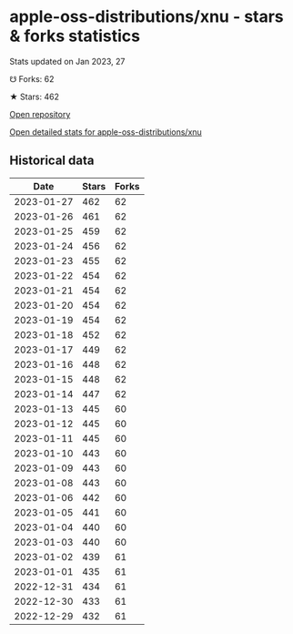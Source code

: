 # apple-oss-distributions/xnu - stars & forks statistics

Stats updated on Jan 2023, 27

☋ Forks: 62

★ Stars: 462

[Open repository](https://github.com/apple-oss-distributions/xnu)

[Open detailed stats for apple-oss-distributions/xnu](https://reviewgithub.com/rep/apple-oss-distributions/xnu)

## Historical data
| Date | Stars | Forks |
|------|-------|-------|
| 2023-01-27 | 462 | 62 | 
| 2023-01-26 | 461 | 62 | 
| 2023-01-25 | 459 | 62 | 
| 2023-01-24 | 456 | 62 | 
| 2023-01-23 | 455 | 62 | 
| 2023-01-22 | 454 | 62 | 
| 2023-01-21 | 454 | 62 | 
| 2023-01-20 | 454 | 62 | 
| 2023-01-19 | 454 | 62 | 
| 2023-01-18 | 452 | 62 | 
| 2023-01-17 | 449 | 62 | 
| 2023-01-16 | 448 | 62 | 
| 2023-01-15 | 448 | 62 | 
| 2023-01-14 | 447 | 62 | 
| 2023-01-13 | 445 | 60 | 
| 2023-01-12 | 445 | 60 | 
| 2023-01-11 | 445 | 60 | 
| 2023-01-10 | 443 | 60 | 
| 2023-01-09 | 443 | 60 | 
| 2023-01-08 | 443 | 60 | 
| 2023-01-06 | 442 | 60 | 
| 2023-01-05 | 441 | 60 | 
| 2023-01-04 | 440 | 60 | 
| 2023-01-03 | 440 | 60 | 
| 2023-01-02 | 439 | 61 | 
| 2023-01-01 | 435 | 61 | 
| 2022-12-31 | 434 | 61 | 
| 2022-12-30 | 433 | 61 | 
| 2022-12-29 | 432 | 61 | 

